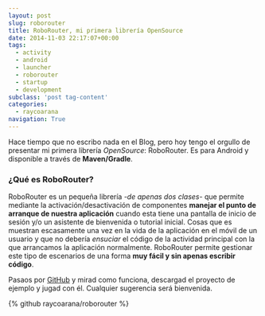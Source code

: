 ```yaml
---
layout: post
slug: roborouter
title: RoboRouter, mi primera librería OpenSource
date: 2014-11-03 22:17:07+00:00
tags:
  - activity
  - android
  - launcher
  - roborouter
  - startup
  - development
subclass: 'post tag-content'
categories: 
  - raycoarana
navigation: True
---
```


Hace tiempo que no escribo nada en el Blog, pero hoy tengo el orgullo de presentar mi primera librería _OpenSource_: RoboRouter. Es para Android y disponible a través de **Maven/Gradle**.
<!--more-->

### ¿Qué es RoboRouter?
RoboRouter es un pequeña librería _-de apenas dos clases-_ que permite mediante la activación/desactivación de componentes **manejar el punto de arranque de nuestra aplicación** cuando esta tiene una pantalla de inicio de sesión y/o un asistente de bienvenida o tutorial inicial. Cosas que es muestran escasamente una vez en la vida de la aplicación en el móvil de un usuario y que no debería _ensuciar_ el código de la actividad principal con la que arrancamos la aplicación normalmente. RoboRouter permite gestionar este tipo de escenarios de una forma **muy fácil y sin apenas escribir código**.

Pasaos por [GitHub](https://github.com/raycoarana/roborouter) y mirad como funciona, descargad el proyecto de ejemplo y jugad con él. Cualquier sugerencia será bienvenida.

{% github raycoarana/roborouter %}
